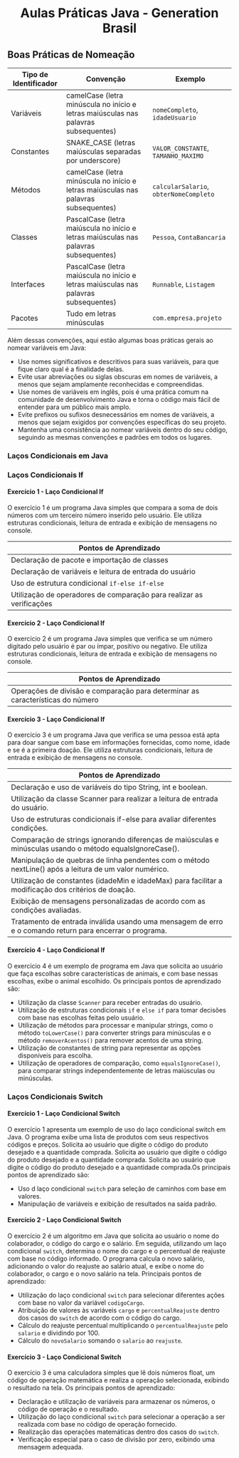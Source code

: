 <h1 align="center">
  Aulas Práticas Java - Generation Brasil
</h1>

## Boas Práticas de Nomeação

| Tipo de Identificador  | Convenção                                                        | Exemplo                  |
|------------------------|------------------------------------------------------------------|----------------------------|
| Variáveis              | camelCase (letra minúscula no início e letras maiúsculas nas palavras subsequentes) | `nomeCompleto`, `idadeUsuario` |
| Constantes             | SNAKE_CASE (letras maiúsculas separadas por underscore)          | `VALOR_CONSTANTE`, `TAMANHO_MAXIMO` |
| Métodos                | camelCase (letra minúscula no início e letras maiúsculas nas palavras subsequentes) | `calcularSalario`, `obterNomeCompleto` |
| Classes                | PascalCase (letra maiúscula no início e letras maiúsculas nas palavras subsequentes) | `Pessoa`, `ContaBancaria`  |
| Interfaces             | PascalCase (letra maiúscula no início e letras maiúsculas nas palavras subsequentes) | `Runnable`, `Listagem`     |
| Pacotes                | Tudo em letras minúsculas                                        | `com.empresa.projeto`      |

Além dessas convenções, aqui estão algumas boas práticas gerais ao nomear variáveis em Java:

- Use nomes significativos e descritivos para suas variáveis, para que fique claro qual é a finalidade delas.
- Evite usar abreviações ou siglas obscuras em nomes de variáveis, a menos que sejam amplamente reconhecidas e compreendidas.
- Use nomes de variáveis em inglês, pois é uma prática comum na comunidade de desenvolvimento Java e torna o código mais fácil de entender para um público mais amplo.
- Evite prefixos ou sufixos desnecessários em nomes de variáveis, a menos que sejam exigidos por convenções específicas do seu projeto.
- Mantenha uma consistência ao nomear variáveis dentro do seu código, seguindo as mesmas convenções e padrões em todos os lugares.


### Laços Condicionais em Java
### Laços Condicionais If

#### Exercício 1 - Laço Condicional If
O exercício 1 é um programa Java simples que compara a soma de dois números com um terceiro número inserido pelo usuário. 
Ele utiliza estruturas condicionais, leitura de entrada e exibição de mensagens no console. 

| Pontos de Aprendizado                                    |
|----------------------------------------------------------|
| Declaração de pacote e importação de classes             |
| Declaração de variáveis e leitura de entrada do usuário   |
| Uso de estrutura condicional `if-else if-else`            |
| Utilização de operadores de comparação para realizar as verificações |

#### Exercício 2 - Laço Condicional If
O exercício 2 é um programa Java simples que verifica se um número digitado pelo usuário é par ou ímpar, positivo ou negativo. Ele utiliza estruturas condicionais, leitura de entrada e exibição de mensagens no console. 

| Pontos de Aprendizado                                    |
|----------------------------------------------------------|
| Operações de divisão e comparação para determinar as características do número|

#### Exercício 3 - Laço Condicional If
O exercício 3 é um programa Java que verifica se uma pessoa está apta para doar sangue com base em informações fornecidas, como nome, idade e se é a primeira doação. Ele utiliza estruturas condicionais, leitura de entrada e exibição de mensagens no console.

| Pontos de Aprendizado                                                                                       |
|------------------------------------------------------------------------------------------------------------|
| Declaração e uso de variáveis do tipo String, int e boolean.                                               |
| Utilização da classe Scanner para realizar a leitura de entrada do usuário.                                |
| Uso de estruturas condicionais if-else para avaliar diferentes condições.                                  |
| Comparação de strings ignorando diferenças de maiúsculas e minúsculas usando o método equalsIgnoreCase().   |
| Manipulação de quebras de linha pendentes com o método nextLine() após a leitura de um valor numérico.     |
| Utilização de constantes (idadeMin e idadeMax) para facilitar a modificação dos critérios de doação.       |
| Exibição de mensagens personalizadas de acordo com as condições avaliadas.                                 |
| Tratamento de entrada inválida usando uma mensagem de erro e o comando return para encerrar o programa.     |

#### Exercício 4 - Laço Condicional If 
O exercício 4 é um exemplo de programa em Java que solicita ao usuário que faça escolhas sobre características de animais, e com base nessas escolhas, exibe o animal escolhido. Os principais pontos de aprendizado são:

- Utilização da classe `Scanner` para receber entradas do usuário.
- Utilização de estruturas condicionais `if` e `else if` para tomar decisões com base nas escolhas feitas pelo usuário.
- Utilização de métodos para processar e manipular strings, como o método `toLowerCase()` para converter strings para minúsculas e o método `removerAcentos()` para remover acentos de uma string.
- Utilização de constantes de string para representar as opções disponíveis para escolha.
- Utilização de operadores de comparação, como `equalsIgnoreCase()`, para comparar strings independentemente de letras maiúsculas ou minúsculas.


### Laços Condicionais Switch 
#### Exercício 1 - Laço Condicional Switch 
O exercício 1 apresenta um exemplo de uso do laço condicional switch em Java. O programa exibe uma lista de produtos com seus respectivos códigos e preços. Solicita ao usuário que digite o código do produto desejado e a quantidade comprada. Solicita ao usuário que digite o código do produto desejado e a quantidade comprada. Solicita ao usuário que digite o código do produto desejado e a quantidade comprada.Os principais pontos de aprendizado são:

- Uso d laço condicional `switch` para seleção de caminhos com base em valores.
- Manipulação de variáveis e exibição de resultados na saída padrão.

#### Exercício 2 - Laço Condicional Switch
O exercício 2 é um algoritmo em Java que solicita ao usuário o nome do colaborador, o código do cargo e o salário. Em seguida, utilizando um laço condicional `switch`, determina o nome do cargo e o percentual de reajuste com base no código informado. O programa calcula o novo salário, adicionando o valor do reajuste ao salário atual, e exibe o nome do colaborador, o cargo e o novo salário na tela. Principais pontos de aprendizado:

- Utilização do laço condicional `switch` para selecionar diferentes ações com base no valor da variável `codigoCargo`.
- Atribuição de valores às variáveis `cargo` e `percentualReajuste` dentro dos casos do `switch` de acordo com o código do cargo.
- Cálculo do reajuste percentual multiplicando o `percentualReajuste` pelo `salario` e dividindo por 100.
- Cálculo do `novoSalario` somando o `salario` ao `reajuste`.

#### Exercício 3 - Laço Condicional Switch 
O exercício 3 é uma calculadora simples que lê dois números float, um código de operação matemática e realiza a operação selecionada, exibindo o resultado na tela.
Os principais pontos de aprendizado:

- Declaração e utilização de variáveis para armazenar os números, o código de operação e o resultado.
- Utilização do laço condicional `switch` para selecionar a operação a ser realizada com base no código de operação fornecido.
- Realização das operações matemáticas dentro dos casos do `switch`.
- Verificação especial para o caso de divisão por zero, exibindo uma mensagem adequada.
